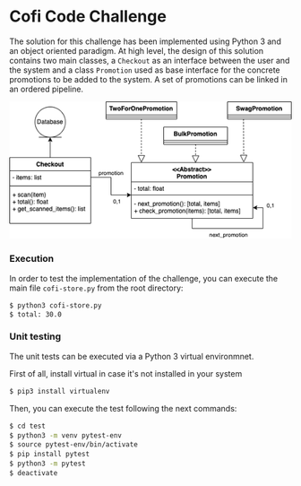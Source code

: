 # Cofi Code Challenge

The solution for this challenge has been implemented using Python 3 and an object oriented paradigm. At high level, the design
of this solution contains two main classes, a `Checkout` as an interface between the user and the system and a class
`Promotion` used as base interface for the concrete promotions to be added to the system. A set of promotions can be linked 
in an ordered pipeline.

![UML diagram](/doc/UML.drawio.png)

### Execution
In order to test the implementation of the challenge, you can execute the main file `cofi-store.py` from the root directory:
```
$ python3 cofi-store.py
$ total: 30.0
```

### Unit testing
The unit tests can be executed via a Python 3 virtual environmnet.

First of all, install virtual in case it's not installed in your system
```bash
$ pip3 install virtualenv
```

Then, you can execute the test following the next commands:
```bash
$ cd test
$ python3 -m venv pytest-env
$ source pytest-env/bin/activate
$ pip install pytest
$ python3 -m pytest
$ deactivate
```
